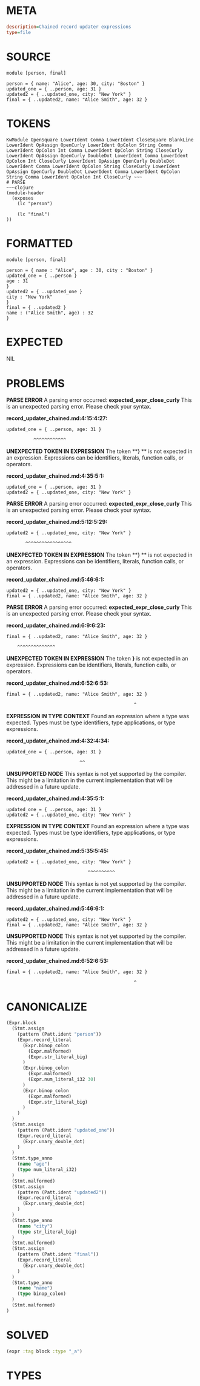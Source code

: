 # META
~~~ini
description=Chained record updater expressions
type=file
~~~
# SOURCE
~~~roc
module [person, final]

person = { name: "Alice", age: 30, city: "Boston" }
updated_one = { ..person, age: 31 }
updated2 = { ..updated_one, city: "New York" }
final = { ..updated2, name: "Alice Smith", age: 32 }
~~~
# TOKENS
~~~text
KwModule OpenSquare LowerIdent Comma LowerIdent CloseSquare BlankLine LowerIdent OpAssign OpenCurly LowerIdent OpColon String Comma LowerIdent OpColon Int Comma LowerIdent OpColon String CloseCurly LowerIdent OpAssign OpenCurly DoubleDot LowerIdent Comma LowerIdent OpColon Int CloseCurly LowerIdent OpAssign OpenCurly DoubleDot LowerIdent Comma LowerIdent OpColon String CloseCurly LowerIdent OpAssign OpenCurly DoubleDot LowerIdent Comma LowerIdent OpColon String Comma LowerIdent OpColon Int CloseCurly ~~~
# PARSE
~~~clojure
(module-header
  (exposes
    (lc "person")

    (lc "final")
))
~~~
# FORMATTED
~~~roc
module [person, final]

person = { name : "Alice", age : 30, city : "Boston" }
updated_one = { ..person }
age : 31
}
updated2 = { ..updated_one }
city : "New York"
}
final = { ..updated2 }
name : ("Alice Smith", age) : 32
}
~~~
# EXPECTED
NIL
# PROBLEMS
**PARSE ERROR**
A parsing error occurred: **expected_expr_close_curly**
This is an unexpected parsing error. Please check your syntax.

**record_updater_chained.md:4:15:4:27:**
```roc
updated_one = { ..person, age: 31 }
```
              ^^^^^^^^^^^^


**UNEXPECTED TOKEN IN EXPRESSION**
The token **}
** is not expected in an expression.
Expressions can be identifiers, literals, function calls, or operators.

**record_updater_chained.md:4:35:5:1:**
```roc
updated_one = { ..person, age: 31 }
updated2 = { ..updated_one, city: "New York" }
```


**PARSE ERROR**
A parsing error occurred: **expected_expr_close_curly**
This is an unexpected parsing error. Please check your syntax.

**record_updater_chained.md:5:12:5:29:**
```roc
updated2 = { ..updated_one, city: "New York" }
```
           ^^^^^^^^^^^^^^^^^


**UNEXPECTED TOKEN IN EXPRESSION**
The token **}
** is not expected in an expression.
Expressions can be identifiers, literals, function calls, or operators.

**record_updater_chained.md:5:46:6:1:**
```roc
updated2 = { ..updated_one, city: "New York" }
final = { ..updated2, name: "Alice Smith", age: 32 }
```


**PARSE ERROR**
A parsing error occurred: **expected_expr_close_curly**
This is an unexpected parsing error. Please check your syntax.

**record_updater_chained.md:6:9:6:23:**
```roc
final = { ..updated2, name: "Alice Smith", age: 32 }
```
        ^^^^^^^^^^^^^^


**UNEXPECTED TOKEN IN EXPRESSION**
The token **}** is not expected in an expression.
Expressions can be identifiers, literals, function calls, or operators.

**record_updater_chained.md:6:52:6:53:**
```roc
final = { ..updated2, name: "Alice Smith", age: 32 }
```
                                                   ^


**EXPRESSION IN TYPE CONTEXT**
Found an expression where a type was expected.
Types must be type identifiers, type applications, or type expressions.

**record_updater_chained.md:4:32:4:34:**
```roc
updated_one = { ..person, age: 31 }
```
                               ^^


**UNSUPPORTED NODE**
This syntax is not yet supported by the compiler.
This might be a limitation in the current implementation that will be addressed in a future update.

**record_updater_chained.md:4:35:5:1:**
```roc
updated_one = { ..person, age: 31 }
updated2 = { ..updated_one, city: "New York" }
```


**EXPRESSION IN TYPE CONTEXT**
Found an expression where a type was expected.
Types must be type identifiers, type applications, or type expressions.

**record_updater_chained.md:5:35:5:45:**
```roc
updated2 = { ..updated_one, city: "New York" }
```
                                  ^^^^^^^^^^


**UNSUPPORTED NODE**
This syntax is not yet supported by the compiler.
This might be a limitation in the current implementation that will be addressed in a future update.

**record_updater_chained.md:5:46:6:1:**
```roc
updated2 = { ..updated_one, city: "New York" }
final = { ..updated2, name: "Alice Smith", age: 32 }
```


**UNSUPPORTED NODE**
This syntax is not yet supported by the compiler.
This might be a limitation in the current implementation that will be addressed in a future update.

**record_updater_chained.md:6:52:6:53:**
```roc
final = { ..updated2, name: "Alice Smith", age: 32 }
```
                                                   ^


# CANONICALIZE
~~~clojure
(Expr.block
  (Stmt.assign
    (pattern (Patt.ident "person"))
    (Expr.record_literal
      (Expr.binop_colon
        (Expr.malformed)
        (Expr.str_literal_big)
      )
      (Expr.binop_colon
        (Expr.malformed)
        (Expr.num_literal_i32 30)
      )
      (Expr.binop_colon
        (Expr.malformed)
        (Expr.str_literal_big)
      )
    )
  )
  (Stmt.assign
    (pattern (Patt.ident "updated_one"))
    (Expr.record_literal
      (Expr.unary_double_dot)
    )
  )
  (Stmt.type_anno
    (name "age")
    (type num_literal_i32)
  )
  (Stmt.malformed)
  (Stmt.assign
    (pattern (Patt.ident "updated2"))
    (Expr.record_literal
      (Expr.unary_double_dot)
    )
  )
  (Stmt.type_anno
    (name "city")
    (type str_literal_big)
  )
  (Stmt.malformed)
  (Stmt.assign
    (pattern (Patt.ident "final"))
    (Expr.record_literal
      (Expr.unary_double_dot)
    )
  )
  (Stmt.type_anno
    (name "name")
    (type binop_colon)
  )
  (Stmt.malformed)
)
~~~
# SOLVED
~~~clojure
(expr :tag block :type "_a")
~~~
# TYPES
~~~roc
~~~
